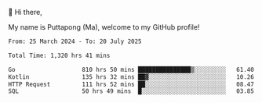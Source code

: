 👋 Hi there,

My name is Puttapong (Ma), welcome to my GitHub profile!

<!--START_SECTION:waka-->

```txt
From: 25 March 2024 - To: 20 July 2025

Total Time: 1,320 hrs 41 mins

Go                   810 hrs 50 mins ███████████████▒░░░░░░░░░   61.40 %
Kotlin               135 hrs 32 mins ██▓░░░░░░░░░░░░░░░░░░░░░░   10.26 %
HTTP Request         111 hrs 52 mins ██░░░░░░░░░░░░░░░░░░░░░░░   08.47 %
SQL                  50 hrs 49 mins  █░░░░░░░░░░░░░░░░░░░░░░░░   03.85 %
```

<!--END_SECTION:waka-->
